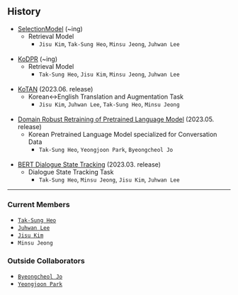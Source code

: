 ## History
  * [SelectionModel](https://github.com/trailerAI/SelectionModel) (~ing)
    * Retrieval Model
      * `Jisu Kim`, `Tak-Sung Heo`, `Minsu Jeong`, `Juhwan Lee`
  <br></br>
  * [KoDPR](https://github.com/trailerAI/KoDPR) (~ing)
    * Retrieval Model
      * `Tak-Sung Heo`, `Jisu Kim`, `Minsu Jeong`, `Juhwan Lee`
  <br></br>
  * [KoTAN](https://github.com/trailerAI/KoTAN) (2023.06. release)
    * Korean<->English Translation and Augmentation Task
      * `Jisu Kim`, `Juhwan Lee`, `Tak-Sung Heo`, `Minsu Jeong`
  <br></br>
  * [Domain Robust Retraining of Pretrained Language Model](https://github.com/trailerAI/Domain-Robust-Retraining-of-Pretrained-Language-Model) (2023.05. release)
    * Korean Pretrained Language Model specialized for Conversation Data
      * `Tak-Sung Heo`, `Yeongjoon Park`, `Byeongcheol Jo`
  <br></br>
  * [BERT Dialogue State Tracking](https://github.com/trailerAI/BERT-Dialogue-State-Tracking) (2023.03. release)
    * Dialogue State Tracking Task
      * `Tak-Sung Heo`, `Minsu Jeong`, `Jisu Kim`, `Juhwan Lee`



---------------------
### Current Members

  * [`Tak-Sung Heo`](https://github.com/HeoTaksung)
  * [`Juhwan Lee`](https://github.com/juhwanlee-diquest)
  * [`Jisu Kim`](https://github.com/merry555)
  * `Minsu Jeong`

### Outside Collaborators

  * [`Byeongcheol Jo`](https://github.com/byeongcheoljo)
  * [`Yeongjoon Park`](https://github.com/yeongjoon)
